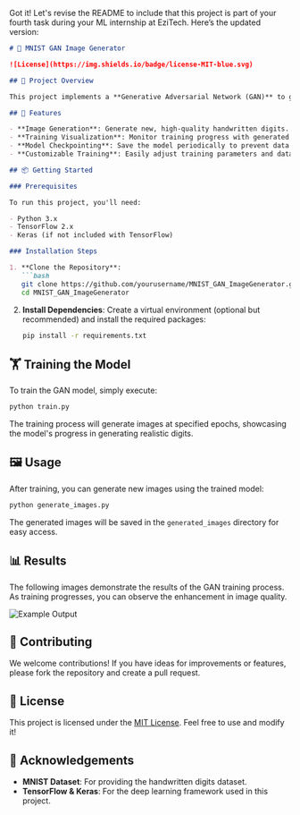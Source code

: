 Got it! Let's revise the README to include that this project is part of your fourth task during your ML internship at EziTech. Here’s the updated version:

```markdown
# 🎨 MNIST GAN Image Generator

![License](https://img.shields.io/badge/license-MIT-blue.svg)

## 📖 Project Overview

This project implements a **Generative Adversarial Network (GAN)** to generate realistic handwritten digits similar to those in the **MNIST dataset**. By training a generator to create images and a discriminator to classify them, we can produce high-quality digit images through adversarial training. This project is part of my **fourth task at my ML internship at EziTech**.

## 🚀 Features

- **Image Generation**: Generate new, high-quality handwritten digits.
- **Training Visualization**: Monitor training progress with generated images at each epoch.
- **Model Checkpointing**: Save the model periodically to prevent data loss and track improvements.
- **Customizable Training**: Easily adjust training parameters and dataset size.

## 📦 Getting Started

### Prerequisites

To run this project, you'll need:

- Python 3.x
- TensorFlow 2.x
- Keras (if not included with TensorFlow)

### Installation Steps

1. **Clone the Repository**:
   ```bash
   git clone https://github.com/yourusername/MNIST_GAN_ImageGenerator.git
   cd MNIST_GAN_ImageGenerator
   ```

2. **Install Dependencies**:
   Create a virtual environment (optional but recommended) and install the required packages:
   ```bash
   pip install -r requirements.txt
   ```

## 🏋️ Training the Model

To train the GAN model, simply execute:

```bash
python train.py
```

The training process will generate images at specified epochs, showcasing the model's progress in generating realistic digits.

## 🖼️ Usage

After training, you can generate new images using the trained model:

```bash
python generate_images.py
```

The generated images will be saved in the `generated_images` directory for easy access.

## 📊 Results

The following images demonstrate the results of the GAN training process. As training progresses, you can observe the enhancement in image quality.

![Example Output](path/to/example_image.png) 

## 🤝 Contributing

We welcome contributions! If you have ideas for improvements or features, please fork the repository and create a pull request.

## 📜 License

This project is licensed under the [MIT License](LICENSE). Feel free to use and modify it!

## 🎉 Acknowledgements

- **MNIST Dataset**: For providing the handwritten digits dataset.
- **TensorFlow & Keras**: For the deep learning framework used in this project.
